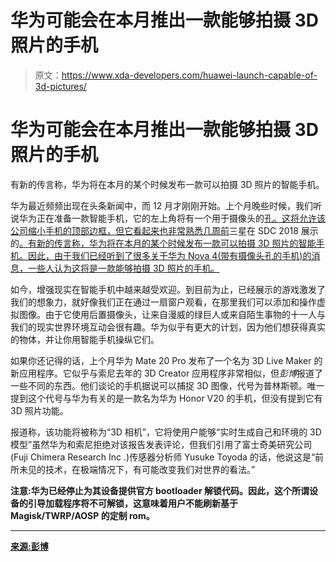 # 华为可能会在本月推出一款能够拍摄 3D 照片的手机

> 原文：<https://www.xda-developers.com/huawei-launch-capable-of-3d-pictures/>

# 华为可能会在本月推出一款能够拍摄 3D 照片的手机

有新的传言称，华为将在本月的某个时候发布一款可以拍摄 3D 照片的智能手机。

华为最近频频出现在头条新闻中，而 12 月才刚刚开始。上个月晚些时候，我们听说华为正在准备一款智能手机，它的左上角将有一个用于摄像头的[孔。这将允许该公司缩小手机的顶部边框，但它看起来也非常熟悉几周前](https://www.xda-developers.com/alleged-huawei-nova-4-launch-soon-display-hole-camera/)三星在 SDC 2018 展示的[。有新的传言称，华为将在本月的某个时候发布一款可以拍摄 3D 照片的智能手机。因此，由于我们已经听到了很多关于华为 Nova 4(带有摄像头孔的手机)的消息，一些人认为这将是一款能够拍摄 3D 照片的手机。](https://www.xda-developers.com/samsung-notch-infinity-display/)

如今，增强现实在智能手机中越来越受欢迎。到目前为止，已经展示的游戏激发了我们的想象力，就好像我们正在通过一扇窗户观看，在那里我们可以添加和操作虚拟图像。由于它使用后置摄像头，让来自漫威的绿巨人或来自陌生事物的十一人与我们的现实世界环境互动会很有趣。华为似乎有更大的计划，因为他们想获得真实的物体，并让你用智能手机操纵它们。

如果你还记得的话，上个月华为 Mate 20 Pro 发布了一个名为 3D Live Maker 的新应用程序。它似乎与索尼去年的 3D Creator 应用程序非常相似，但*彭博*报道了一些不同的东西。他们谈论的手机据说可以捕捉 3D 图像，代号为普林斯顿。唯一提到这个代号与华为有关的是一款名为华为 Honor V20 的手机，但没有提到它有 3D 照片功能。

报道称，该功能将被称为“3D 相机”，它将使用户能够“实时生成自己和环境的 3D 模型”虽然华为和索尼拒绝对该报告发表评论，但我们引用了富士奇美研究公司(Fuji Chimera Research Inc .)传感器分析师 Yusuke Toyoda 的话，他说这是“前所未见的技术，在极端情况下，有可能改变我们对世界的看法。”

**注意:华为已经停止为其设备提供官方 bootloader 解锁代码。因此，这个所谓设备的引导加载程序将不可解锁，这意味着用户不能刷新基于 Magisk/TWRP/AOSP 的定制 rom。**

* * *

[**来源:彭博**](https://www.bloomberg.com/news/articles/2018-12-05/huawei-said-to-debut-3-d-camera-phone-powered-by-sony-sensors)